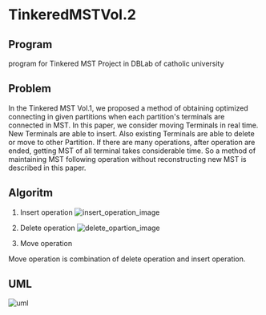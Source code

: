 # TinkeredMSTVol.2

## Program

program for Tinkered MST Project in DBLab of catholic university

## Problem 

In the Tinkered MST Vol.1, we proposed a method of obtaining optimized connecting in given partitions when each partition's terminals are connected in MST. 
In this paper, we consider moving Terminals in real time.
New Terminals are able to insert.
Also existing Terminals are able to delete or move to other Partition.
If there are many operations, after operation are ended, getting MST of all terminal  takes considerable time.
So a method of maintaining MST following operation without reconstructing  new MST is described in this paper.

## Algoritm
1. Insert operation
![insert_operation_image](https://user-images.githubusercontent.com/77263283/151778840-8787026c-9d83-42a7-86e6-dfa870c4922e.png)

2. Delete operation
![delete_opartion_image](https://user-images.githubusercontent.com/77263283/151780411-be257e35-9103-4bb7-8600-54c6d277f019.png)

3. Move operation

Move operation is combination of delete operation and insert operation.

## UML

![uml](https://user-images.githubusercontent.com/77263283/152115261-e103f803-8cab-470c-91ba-9ebb313fb879.png)
